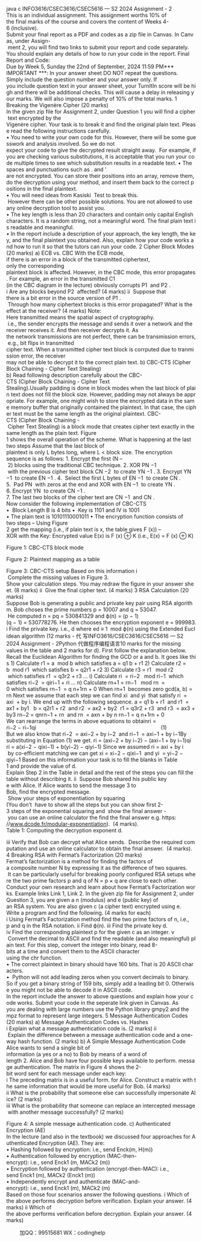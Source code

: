java c
INFO3616/CSEC3616/CSEC5616 — S2 2024 
Assignment - 2 
This is an individual assignment.
This assignment worths 10% of the final marks of the course and covers the content of Weeks 4-6 (inclusive).
Submit your final report as a PDF and codes as a zip file in Canvas. In Canvas, under Assign- ment 2, you will find two links to submit your report and code separately.
You should explain any details of how to run your code in the report.
Final Report and Code: Due by Week 5, Sunday the 22nd of September, 2024 11:59 PM*** IMPORTANT ***: In your answer sheet DO NOT repeat the questions. Simply include the question number and your answer only. If you include question text in your answer sheet, your TurnItIn score will be high and there will be additional checks. This will cause a delay in releasing your marks. We will also impose a penalty of 10% of the total marks. 
1 Breaking the Vigenère Cipher (20 marks) In the given zip file for Assignment 2, under Question 1 you will find a cipher text encrypted by the Vigenère cipher. Your task is to break it and find the original plain text. Please read the following instructions carefully.
• You need to write your own code for this. However, there will be some guesswork and analysis involved. So we do not expect your code to give the decrypted result straight away.  For example, if you are checking various substitutions, it is acceptable that you run your code multiple times to see which substitution results in a readable text.
• The spaces and punctuations such as . and ’ are not encrypted. You can store their positions into an array, remove them, do the decryption using your method, and insert them back to the correct positions in the final plaintext.
• You will need ideas from Kasiski  Test to break this.  However there can be other possible solutions. You are not allowed to use any online decryption tool to assist you.
• The key length is less than 20 characters and contain only capital English characters. It is a random string, not a meaningful word. The final plain text is readable and meaningful.
• In the report include a description of your approach, the key length, the key, and the final plaintext you obtained. Also, explain how your code works and how to run it so that the tutors can run your code.
2 Cipher Block Modes (20 marks) 
a) ECB vs. CBC With the ECB mode, if there is an error in a block of the transmitted ciphertext, only the corresponding plaintext block is affected. However, in the CBC mode, this error propagates. For example, an error in the transmitted C1 (in the CBC diagram in the lecture) obviously corrupts P1  and P2 .
i Are any blocks beyond P2  affected? (4 marks) 
ii  Suppose that there is a bit error in the source version of P1 .  Through how many ciphertext blocks is this error propagated? What is the effect at the receiver? (4 marks) Note: Here transmitted means the spatial aspect of cryptography.  i.e., the sender encrypts the message and sends it over a network and the receiver receives it. And then receiver decrypts it. As the network transmissions are not perfect, there can be transmission errors, e.g., bit flips in transmitted cipher text. When a transmitted cipher text block is corrputed due to tranmission error, the receiver may not be able to decrypt it to the correct plain text.
b) CBC-CTS (Cipher Block Chaining - Cipher Text Stealing) 
b) Read following description carefully about the CBC-CTS (Cipher Block Chaining - Cipher Text Stealing).Usually padding is done in block modes when the last block of plain text does not fill the block size. However, padding may not always be appropriate. For example, one might wish to store the encrypted data in the same memory buffer that originally contained the plaintext. In that case, the cipher text must be the same length as the original plaintext. CBC-CTS (Cipher Block Chaining - Cipher Text Stealing) is a block mode that creates cipher text exactly in the same length as the plain text. Figure 1 shows the overall operation of the scheme.
What is happening at the last two steps 
Assume that the last block of plaintext is only L bytes long, where L < block size. The encryption sequence is as follows:
1. Encrypt the first (N – 2) blocks using the traditional CBC technique.
2. XOR PN −1  with the previous cipher text block CN −2  to create YN −1 .
3. Encrypt YN −1  to create EN −1 .
4.  Select the first L bytes of EN −1  to create CN .
5.  Pad PN  with zeros at the end and XOR with EN −1  to create YN .
6. Encrypt YN  to create CN −1 .
7. The last two blocks of the cipher text are CN −1  and CN .
Now consider the following implementation of CBC-CTS
•  Block Length B is 4 bits
•  Key is 1101 and IV is 1001
• The plain text is 10101110001011
• The encryption function consists of two steps
– Using Figure 2 get the mapping (i.e., if plain text is x, the table gives F (x))
– XOR with the Key: Encrypted value E(x) is F (x) ⊕ K (i.e., E(x) = F (x) ⊕ K)

Figure 1: CBC-CTS block mode

Figure 2: Plaintext mapping as a table

Figure 3: CBC-CTS setup
Based on this information 
i  Complete the missing values in Figure 3.  Show your calculation steps. You may redraw the figure in your answer sheet. (8 marks) 
ii  Give the final cipher text. (4 marks)
3 RSA Calculation (20 marks) Suppose Bob is generating a public and private key pair using RSA algorithm. Bob choses the prime numbers p = 10007 and q = 53047.  He computed n = pq = 530841329 and ϕ(n) = (p − 1)(q − 1) = 530778276. He then chooses the encryption exponent e = 999983.
i Find the private key. i.e., d where ed ≡ 1  mod ϕ(n) using the Extended Euclidean algorithm (12 marks - 代 写INFO3616/CSEC3616/CSEC5616 — S2 2024 Assignment - 2Python
代做程序编程语言10 marks for the missing values in the table and 2 marks for d).
First follow the explanation below.
Recall the Euclidean Algorithm for finding the GCD or a and b. It goes like this
1) Calculate r1 = a  mod b which satisfies a = q1 b + r1
2) Calculate r2 = b  mod r1  which satisfies b = q2r1 + r2
3) Calculate r3 = r1   mod r2  which satisfies r1  = q3r2 + r3
...
i) Calculate ri  = ri−2   mod ri−1  which satisfies ri−2  = qiri−1 + ri
...
n) Calculate rn+1 = rn−1   mod rn  = 0 which satisfies rn−1  = q n+1rn + 0 When rn+1  becomes zero gcd(a, b) = rn
Next we assume that each step we can find xi  and yi  that satisfy ri  = axi  + by i. We end up with the following sequence.
a = q1 b + r1  and r1  = ax1 + by1   b = q2r1 + r2  and r2  = ax2 + by2  r1 = q3r2 + r3  and r3  = ax3 + by3
rn−2 = qnrn−1 + rn  and rn  = axn + by n rn−1 = q n+1rn + 0
We can rearrange the terms in above equations to obtainri = ri−2 − ri−1qi                                                                                    (1)
But we also know that ri−2  = axi−2 + by i−2  and ri−1  = axi−1 + by i−1By substituting in Equation (1) we get.
ri = (axi−2 + by i−2) − (axi−1 + by i−1)qi
ri = a(xi−2 − qixi−1) + b(yi−2) − qiyi−1)
Since we assumed ri = axi + by i  by co-efficient matching we can get
xi = xi−2 − qixi−1  and yi  = yi−2 − qiyi−1
Based on this information your task is to fill the blanks in Table 1 and provide the value of d.
Explain Step 2 in the Table in detail and the rest of the steps you can fill the table without describing it.
ii  Suppose Bob shared his public key e with Alice. If Alice wants to send the message 3 to Bob, find the encrypted message.  Show your steps of exponentiation by squaring (You don’t  have to show all the steps but you can show first 2-3 steps of the exponential squaring and  show the final answer - you can use an online calculator the find the final answer e.g. https: //www.dcode.fr/modular-exponentiation).  (4 marks).
Table 1: Computing the decryption exponent d. 

iii Verify that Bob can decrypt what Alice sends.  Describe the required computation and use an online calculator to obtain the final answer.  (4 marks).
4 Breaking RSA with Fermat’s Factorization (20 marks) Fermat’s factorization is a method for finding the factors of a composite number N by expressing it as the difference of two squares.  It can be particularly useful for breaking poorly configured RSA setups where the two prime factors p and q of N = p × q are close to each other.
Conduct your own research and learn about how Fermat’s Factorization works.
Example links Link 1, Link 2. In the given zip file for Assignment 2, under Question 3, you are given a n (modulus) and e (public key) of an RSA system. You are also given c (a cipher text) encrypted using e. Write a program and find the following. (4 marks for each) 
i Using Fermat’s Factorization method find the two prime factors of n, i.e., p and q in the RSA notation.
ii Find ϕ(n).
iii Find the private key d.
iv Find the corresponding plaintext p for the given c as an integer.
v  Convert the decimal to ASCII and find the readable (and also meaningful) plain text. For this step, convert the integer into binary, read 8-bits at a time and convert them to the ASCII character using the chr function.
• The correct plaintext in binary should have 160 bits. That is 20 ASCII characters.
•  Python will not add leading zeros when you convert decimals to binary. So if you get a binary string of 159 bits, simply add a leading bit 0. Otherwise you might not be able to decode it in ASCII code.
In the report include the answer to above questions and explain how your code works. Submit your code in the seperate link given in Canvas.
As you are dealing with large numbers use the Python library gmpy2 and the mpz format to represent large integers.
5 Message Authentication Codes (20 marks) 
a) Message Authentication Codes vs. Hashes 
i Explain what a message authentication code is. (2 marks) 
ii  Explain the difference between a message authentication code and a one-way hash function. (2 marks) 
b) A Simple Message Authentication Code Alice wants to send a single bit of information (a yes or a no) to Bob by means of a word of length 2. Alice and Bob have four possible keys available to perform. message authentication. The matrix in Figure 4 shows the 2-bit word sent for each message under each key:
i The preceding matrix is in a useful form. for Alice. Construct a matrix with the same information that would be more useful for Bob. (4 marks) 
ii What is the probability that someone else can successfully impersonate Alice? (2 marks) 
iii What is the probability that someone can replace an intercepted message with another message successfully? (2 marks) 

Figure 4: A simple message authentication code.
c) Authenticated Encryption (AE) 
In the lecture (and also in the textbook) we discussed four approaches for Authenticated Encryption (AE). They are:
• Hashing followed by encryption: i.e., send Enck(m, H(m))
• Authentication followed by encryption (MAC-then-encrypt): i.e., send Enck1 (m, MACk2 (m))
• Encryption followed by authentication (encrypt-then-MAC): i.e., send Enck1 (m), MACk2 (Enck1 (m))
• Independently encrypt and authenticate (MAC-and-encrypt): i.e., send Enck1 (m), MACk2 (m)
Based on those four scenarios answer the following questions.
i Which of the above performs decryption before verification. Explain your answer. (4 marks) 
ii Which of the above performs verification before decryption. Explain your answer. (4 marks) 









         
加QQ：99515681  WX：codinghelp
